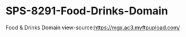 # SPS-8291-Food-Drinks-Domain
Food &amp; Drinks Domain
view-source:https://mgx.ac3.myftpupload.com/
